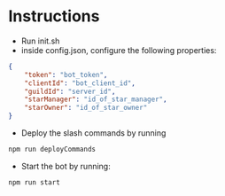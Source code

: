 # Instructions
- Run init.sh
- inside config.json, configure the following properties:
```json
{
	"token": "bot_token",
	"clientId": "bot_client_id",
	"guildId": "server_id",
	"starManager": "id_of_star_manager",
	"starOwner": "id_of_star_owner"
}
```
- Deploy the slash commands by running 
```javascript
npm run deployCommands
```
- Start the bot by running:
```javascript
npm run start
```
